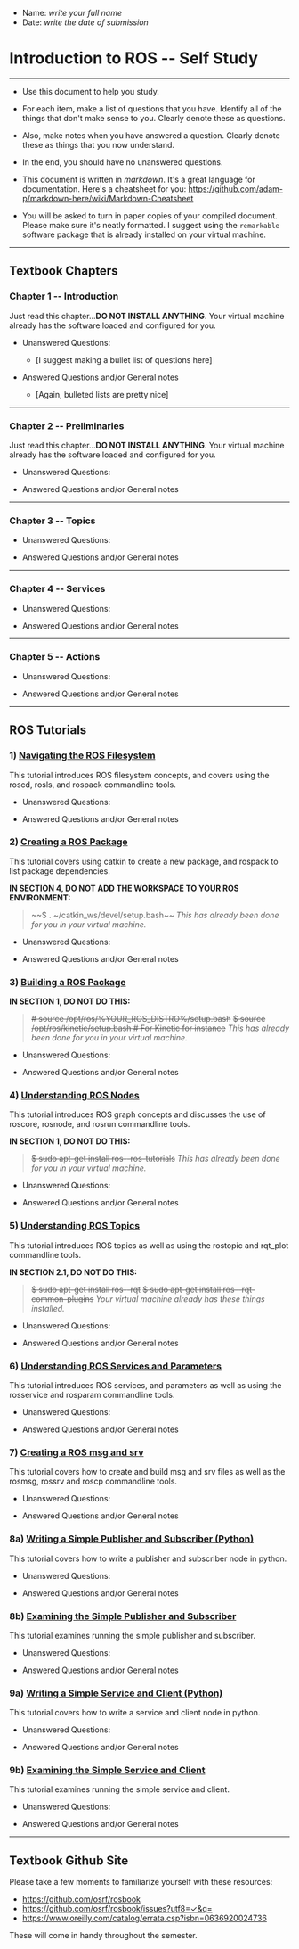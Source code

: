 - Name:  *write your full name*
- Date:  *write the date of submission*


# Introduction to ROS -- Self Study

---

- Use this document to help you study.
- For each item, make a list of questions that you have.  Identify all of the things that don't make sense to you.  Clearly denote these as questions.
- Also, make notes when you have answered a question.  Clearly denote these as things that you now understand.
- In the end, you should have no unanswered questions.

- This document is written in *markdown*.  It's a great language for documentation.  Here's a cheatsheet for you:  https://github.com/adam-p/markdown-here/wiki/Markdown-Cheatsheet

- You will be asked to turn in paper copies of your compiled document.  Please make sure it's neatly formatted.  I suggest using the 
`remarkable` software package that is already installed on your virtual machine.

---

## Textbook Chapters

### Chapter 1 -- Introduction

Just read this chapter...**DO NOT INSTALL ANYTHING**. Your virtual machine already has the software loaded and configured for you.  


- Unanswered Questions:
	- [I suggest making a bullet list of questions here]
	
- Answered Questions and/or General notes
	- [Again, bulleted lists are pretty nice]	


---

### Chapter 2 -- Preliminaries

Just read this chapter...**DO NOT INSTALL ANYTHING**. Your virtual machine already has the software loaded and configured for you.  

- Unanswered Questions:
	
- Answered Questions and/or General notes


---

### Chapter 3 -- Topics

- Unanswered Questions:
	
- Answered Questions and/or General notes

---

### Chapter 4 -- Services	

- Unanswered Questions:
	
- Answered Questions and/or General notes

---

### Chapter 5 -- Actions

- Unanswered Questions:
	
- Answered Questions and/or General notes


---

## ROS Tutorials

### 1)  [Navigating the ROS Filesystem](http://wiki.ros.org/ROS/Tutorials/NavigatingTheFilesystem)

This tutorial introduces ROS filesystem concepts, and covers using the roscd, rosls, and rospack commandline tools.

- Unanswered Questions:
	
- Answered Questions and/or General notes


### 2)  [Creating a ROS Package](http://wiki.ros.org/ROS/Tutorials/CreatingPackage)

This tutorial covers using catkin to create a new package, and rospack to list package dependencies.

**IN SECTION 4, DO NOT ADD THE WORKSPACE TO YOUR ROS ENVIRONMENT:**
> ~~$ . ~/catkin_ws/devel/setup.bash~~
*This has already been done for you in your virtual machine.*


- Unanswered Questions:
	
- Answered Questions and/or General notes


				
### 3) [Building a ROS Package](http://wiki.ros.org/ROS/Tutorials/BuildingPackages)

**IN SECTION 1, DO NOT DO THIS:**
> ~~# source /opt/ros/%YOUR_ROS_DISTRO%/setup.bash~~
> ~~$ source /opt/ros/kinetic/setup.bash             # For Kinetic for instance~~
*This has already been done for you in your virtual machine.*


- Unanswered Questions:
	
- Answered Questions and/or General notes


### 4)  [Understanding ROS Nodes](http://wiki.ros.org/ROS/Tutorials/UnderstandingNodes)

This tutorial introduces ROS graph concepts and discusses the use of roscore, rosnode, and rosrun commandline tools.		

**IN SECTION 1, DO NOT DO THIS:**
> ~~$ sudo apt-get install ros-<distro>-ros-tutorials~~
*This has already been done for you in your virtual machine.*


- Unanswered Questions:
	
- Answered Questions and/or General notes


### 5) [Understanding ROS Topics](http://wiki.ros.org/ROS/Tutorials/UnderstandingTopics)

This tutorial introduces ROS topics as well as using the rostopic and rqt_plot commandline tools.

**IN SECTION 2.1, DO NOT DO THIS:**
> ~~$ sudo apt-get install ros-<distro>-rqt~~
> ~~$ sudo apt-get install ros-<distro>-rqt-common-plugins~~
*Your virtual machine already has these things installed.*


- Unanswered Questions:
	
- Answered Questions and/or General notes


### 6)  [Understanding ROS Services and Parameters](http://wiki.ros.org/ROS/Tutorials/UnderstandingServicesParams)

This tutorial introduces ROS services, and parameters as well as using the rosservice and rosparam commandline tools.

- Unanswered Questions:
	
- Answered Questions and/or General notes


### 7)  [Creating a ROS msg and srv](http://wiki.ros.org/ROS/Tutorials/CreatingMsgAndSrv)

This tutorial covers how to create and build msg and srv files as well as the rosmsg, rossrv and roscp commandline tools.

- Unanswered Questions:
	
- Answered Questions and/or General notes


### 8a)  [Writing a Simple Publisher and Subscriber (Python)](http://wiki.ros.org/ROS/Tutorials/WritingPublisherSubscriber%28python%29)

This tutorial covers how to write a publisher and subscriber node in python.

- Unanswered Questions:
	
- Answered Questions and/or General notes


### 8b)  [Examining the Simple Publisher and Subscriber](http://wiki.ros.org/ROS/Tutorials/ExaminingPublisherSubscriber)

This tutorial examines running the simple publisher and subscriber.

- Unanswered Questions:
	
- Answered Questions and/or General notes


### 9a)  [Writing a Simple Service and Client (Python)](http://wiki.ros.org/ROS/Tutorials/WritingServiceClient%28python%29)

This tutorial covers how to write a service and client node in python.

- Unanswered Questions:
	
- Answered Questions and/or General notes


### 9b)  [Examining the Simple Service and Client](http://wiki.ros.org/ROS/Tutorials/ExaminingServiceClient)

This tutorial examines running the simple service and client.

- Unanswered Questions:
	
- Answered Questions and/or General notes

---

## Textbook Github Site

Please take a few moments to familiarize yourself with these resources:

- https://github.com/osrf/rosbook
- https://github.com/osrf/rosbook/issues?utf8=✓&q=
- https://www.oreilly.com/catalog/errata.csp?isbn=0636920024736

These will come in handy throughout the semester.


